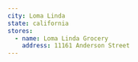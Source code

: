 ```yaml
---
city: Loma Linda
state: california
stores:
  - name: Loma Linda Grocery
    address: 11161 Anderson Street
---
```

